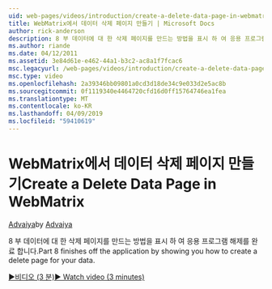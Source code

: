 ```yaml
---
uid: web-pages/videos/introduction/create-a-delete-data-page-in-webmatrix
title: WebMatrix에서 데이터 삭제 페이지 만들기 | Microsoft Docs
author: rick-anderson
description: 8 부 데이터에 대 한 삭제 페이지를 만드는 방법을 표시 하 여 응용 프로그램 해제를 완료 합니다.
ms.author: riande
ms.date: 04/12/2011
ms.assetid: 3e84d61e-e462-44a1-b3c2-ac8a1f7fcac6
msc.legacyurl: /web-pages/videos/introduction/create-a-delete-data-page-in-webmatrix
msc.type: video
ms.openlocfilehash: 2a39346bb09801a0cd3d18de34c9e033d2e5ac8b
ms.sourcegitcommit: 0f1119340e4464720cfd16d0ff15764746ea1fea
ms.translationtype: MT
ms.contentlocale: ko-KR
ms.lasthandoff: 04/09/2019
ms.locfileid: "59410619"
---
```

# <a name="create-a-delete-data-page-in-webmatrix"></a><span data-ttu-id="8376a-103">WebMatrix에서 데이터 삭제 페이지 만들기</span><span class="sxs-lookup"><span data-stu-id="8376a-103">Create a Delete Data Page in WebMatrix</span></span>

<span data-ttu-id="8376a-104">[Advaiya](https://twitter.com/Advaiyasolns)</span><span class="sxs-lookup"><span data-stu-id="8376a-104">by [Advaiya](https://twitter.com/Advaiyasolns)</span></span>

<span data-ttu-id="8376a-105">8 부 데이터에 대 한 삭제 페이지를 만드는 방법을 표시 하 여 응용 프로그램 해제를 완료 합니다.</span><span class="sxs-lookup"><span data-stu-id="8376a-105">Part 8 finishes off the application by showing you how to create a delete page for your data.</span></span>

[<span data-ttu-id="8376a-106">&#9654;비디오 (3 분)</span><span class="sxs-lookup"><span data-stu-id="8376a-106">&#9654; Watch video (3 minutes)</span></span>](https://channel9.msdn.com/Blogs/ASP-NET-Site-Videos/create-a-delete-data-page-in-webmatrix)
